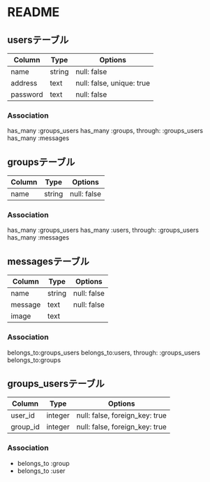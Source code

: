 # README

## usersテーブル

|Column|Type|Options|
|------|----|-------|
|name|string|null: false|
|address|text|null: false, unique: true|
|password|text|null: false|

### Association
has_many :groups_users
has_many :groups, through: :groups_users
has_many :messages

## groupsテーブル

|Column|Type|Options|
|------|----|-------|
|name|string|null: false|

### Association
has_many :groups_users
has_many :users, through: :groups_users
has_many :messages

## messagesテーブル

|Column|Type|Options|
|------|----|-------|
|name|string|null: false|
|message|text|null: false|
|image|text||


### Association
belongs_to:groups_users
belongs_to:users, through: :groups_users
belongs_to:groups


## groups_usersテーブル

|Column|Type|Options|
|------|----|-------|
|user_id|integer|null: false, foreign_key: true|
|group_id|integer|null: false, foreign_key: true|

### Association
- belongs_to :group
- belongs_to :user


